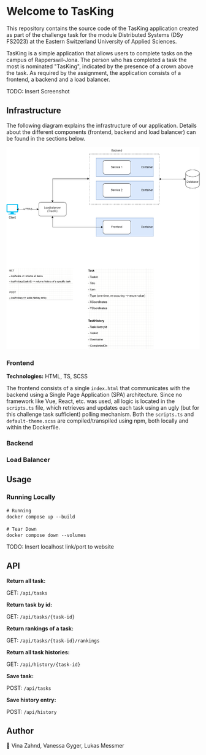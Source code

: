 # Welcome to TasKing
This repository contains the source code of the TasKing application created as part of the challenge  task for the module Distributed Systems (DSy FS2023) at the Eastern Switzerland University of Applied Sciences.

TasKing is a simple application that allows users to complete tasks on the campus of Rapperswil-Jona. The person who has completed a task the most is nominated "TasKing", indicated by the presence of a crown above the task. As required by the assignment, the application consists of a frontend, a backend and a load balancer.

TODO: Insert Screenshot


## Infrastructure
The following diagram explains the infrastructure of our application. Details about the different components (frontend, backend and load balancer) can be found in the sections below.

![Infrastructure overview](./doc/TasKing.drawio.png)

### Frontend
**Technologies:** HTML, TS, SCSS

The frontend consists of a single `index.html` that communicates with the backend using a Single Page Application (SPA) architecture.
Since no framework like Vue, React, etc. was used, all logic is located in the `scripts.ts` file, which retrieves and updates each task using an ugly (but for this challenge task sufficient) polling mechanism. 
Both the `scripts.ts` and `default-theme.scss` are compiled/transpiled using npm, both locally and within the Dockerfile.


### Backend


### Load Balancer

## Usage
### Running Locally

```
# Running
docker compose up --build

# Tear Down
docker compose down --volumes
```

TODO: Insert localhost link/port to website

## API

**Return all task:**

GET: `/api/tasks`

**Return task by id:**

GET: `/api/tasks/{task-id}`

**Return rankings of a task:**

GET: `/api/tasks/{task-id}/rankings`

**Return all task histories:**

GET: `/api/history/{task-id}`

**Save task:**

POST: `/api/tasks`

**Save history entry:**

POST: `/api/history`

## Author
👤 Vina Zahnd, Vanessa Gyger, Lukas Messmer